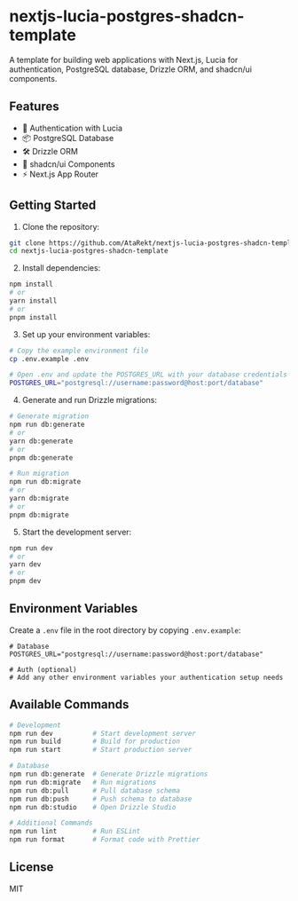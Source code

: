 # nextjs-lucia-postgres-shadcn-template

A template for building web applications with Next.js, Lucia for authentication, PostgreSQL database, Drizzle ORM, and shadcn/ui components.

## Features

- 🔐 Authentication with Lucia
- 📦 PostgreSQL Database
- 🛠 Drizzle ORM
- 🎨 shadcn/ui Components
- ⚡️ Next.js App Router

## Getting Started

1. Clone the repository:
```bash
git clone https://github.com/AtaRekt/nextjs-lucia-postgres-shadcn-template.git
cd nextjs-lucia-postgres-shadcn-template
```

2. Install dependencies:
```bash
npm install
# or
yarn install
# or
pnpm install
```

3. Set up your environment variables:
```bash
# Copy the example environment file
cp .env.example .env

# Open .env and update the POSTGRES_URL with your database credentials
POSTGRES_URL="postgresql://username:password@host:port/database"
```

4. Generate and run Drizzle migrations:
```bash
# Generate migration
npm run db:generate
# or
yarn db:generate
# or
pnpm db:generate

# Run migration
npm run db:migrate
# or
yarn db:migrate
# or
pnpm db:migrate
```

5. Start the development server:
```bash
npm run dev
# or
yarn dev
# or
pnpm dev
```

## Environment Variables

Create a `.env` file in the root directory by copying `.env.example`:

```env
# Database
POSTGRES_URL="postgresql://username:password@host:port/database"

# Auth (optional)
# Add any other environment variables your authentication setup needs
```

## Available Commands

```bash
# Development
npm run dev          # Start development server
npm run build        # Build for production
npm run start        # Start production server

# Database
npm run db:generate  # Generate Drizzle migrations
npm run db:migrate   # Run migrations
npm run db:pull      # Pull database schema
npm run db:push      # Push schema to database
npm run db:studio    # Open Drizzle Studio

# Additional Commands
npm run lint         # Run ESLint
npm run format       # Format code with Prettier
```

## License

MIT
